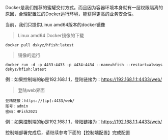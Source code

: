 Docker是我们推荐的蜜罐交付方式。而且因为容器环境本身就有一层权限隔离的原因，合理配置过的Docker运行环境，能获得更高的业务安全性。

当前，我们只提供Linux amd64版本的docker镜像

> Linux amd64 Docker镜像的下载

```shell
docker pull dskyz/hfish:latest
```

> 镜像的运行

```shell
docker run -d -p 4433:4433 -p 4434:4434 --name=hfish --restart=always dskyz/hfish:latest
```

例：如果控制端的ip是192.168.1.1，登陆链接为：https://192.168.1.1:4433/web/

> 登陆web界面

```
登陆链接：https://[ip]:4433/web/
账号：admin
密码：HFish2021
```

例：如果控制端的ip是192.168.1.1，登陆链接为：https://192.168.1.1:4433/web/

控制端部署完成后，请继续参考下面的【控制端配置】完成配置

